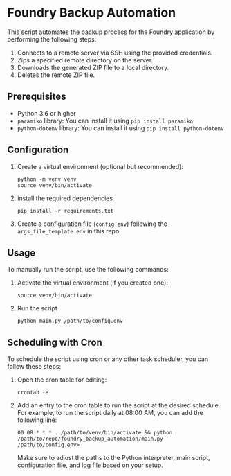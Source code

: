 # Foundry Backup Automation

This script automates the backup process for the Foundry application by performing the following steps:

1. Connects to a remote server via SSH using the provided credentials.
2. Zips a specified remote directory on the server.
3. Downloads the generated ZIP file to a local directory.
4. Deletes the remote ZIP file.

## Prerequisites

- Python 3.6 or higher
- `paramiko` library: You can install it using `pip install paramiko`
- `python-dotenv` library: You can install it using `pip install python-dotenv`

## Configuration

1. Create a virtual environment (optional but recommended):
   ```shell
   python -m venv venv
   source venv/bin/activate
   ```
2. install the required dependencies
    ```shell
   pip install -r requirements.txt
   ```

3. Create a configuration file (`config.env`) following the `args_file_template.env` in this repo.

## Usage
To manually run the script, use the following commands:

1. Activate the virtual environment (if you created one):
    ```shell
    source venv/bin/activate
    ```
    
2. Run the script
    ```shell
    python main.py /path/to/config.env
    ```

## Scheduling with Cron
To schedule the script using cron or any other task scheduler, you can follow these steps:

1. Open the cron table for editing:
    ```shell
    crontab -e
    ```

2. Add an entry to the cron table to run the script at the desired schedule. For example, to run the script daily at 08:00 AM, you can add the following line:
    ```shell
    00 08 * * * . /path/to/venv/bin/activate && python /path/to/repo/foundry_backup_automation/main.py /path/to/config.env>
    ```
    Make sure to adjust the paths to the Python interpreter, main script, configuration file, and log file based on your setup.

